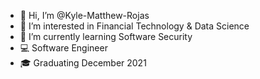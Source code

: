 - 👋 Hi, I’m @Kyle-Matthew-Rojas
- 👀 I’m interested in Financial Technology & Data Science
- 🌱 I’m currently learning Software Security
- 💻 Software Engineer
- 🎓 Graduating December 2021

<!---
Kyle-Matthew-Rojas/Kyle-Matthew-Rojas is a ✨ special ✨ repository because its `README.md` (this file) appears on your GitHub profile.
You can click the Preview link to take a look at your changes.
--->
